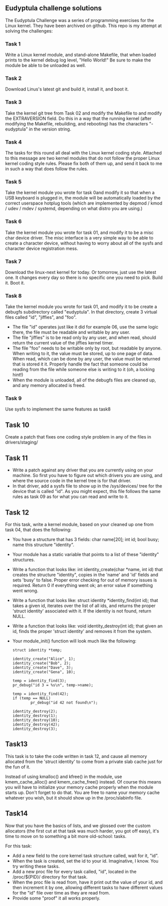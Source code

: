 ## Eudyptula challenge solutions
The Eudyptula Challenge was a series of programming exercises for the Linux kernel. They have been archived on github. This repo is my attempt at solving the challenges:
### Task 1
Write a Linux kernel module, and stand-alone Makefile, that when loaded
prints to the kernel debug log level, "Hello World!"  Be sure to make
the module be able to be unloaded as well.

### Task 2
Download Linus's latest git and build it, install it, and boot it.

### Task 3
Take the kernel git tree from Task 02 and modify the Makefile to and modify the EXTRAVERSION field.  Do this in a way that the running kernel (after modifying the Makefile, rebuilding, and rebooting) has the characters "-eudyptula" in the version string.

### Task 4
The tasks for this round all deal with the Linux kernel coding style. Attached to this message are two kernel modules that do not follow the proper Linux kernel coding style rules.  Please fix both of them up, and send it back to me in such a way that does follow the rules.

### Task 5
Take the kernel module you wrote for task 0and modify it so that when a USB keyboard is plugged in, the module will be automatically loaded by the correct userspace hotplug tools (which are implemented by depmod / kmod / udev / mdev / systemd, depending on what distro you are using.)

### Task 6
Take the kernel module you wrote for task 01, and modify it to be a misc char device driver.  The misc interface is a very simple way to be able to create a character device, without having to worry about all of the sysfs and character device registration mess.

### Task 7
Download the linux-next kernel for today.  Or tomorrow, just use the latest one.  It changes every day so there is no specific one you need to pick.  Build it.  Boot it.

### Task 8
Take the kernel module you wrote for task 01, and modify it to be create a debugfs subdirectory called "eudyptula".  In that directory, create 3 virtual files called "id", "jiffies", and "foo".
  - The file "id" operates just like it did for example 06, use the same
    logic there, the file must be readable and writable by any user.
  - The file "jiffies" is to be read only by any user, and when read,
    should return the current value of the jiffies kernel timer.
  - The file "foo" needs to be writable only by root, but readable by
    anyone.  When writing to it, the value must be stored, up to one
    page of data.  When read, which can be done by any user, the value
    must be returned that is stored it it.  Properly handle the fact
    that someone could be reading from the file while someone else is
    writing to it (oh, a locking hint!)
  - When the module is unloaded, all of the debugfs files are cleaned
    up, and any memory allocated is freed.

### Task 9
Use sysfs to implement the same features as task8

## Task 10
Create a patch that fixes one coding style problem in any of the files in drivers/staging/

## Task 11
- Write a patch against any driver that you are currently using on
    your machine.  So first you have to figure out which drivers you are
    using, and where the source code in the kernel tree is for that
    driver.
- In that driver, add a sysfs file to show up in the /sys/devices/
  tree for the device that is called "id".  As you might expect, this
  file follows the same rules as task 09 as for what you can read and
  write to it.

## Task 12
For this task, write a kernel module, based on your cleaned up one from
task 04, that does the following:
  - You have a structure that has 3 fields:
        char  name[20];
        int   id;
        bool  busy;
    name this structure "identity".
  - Your module has a static variable that points to a list of these
    "identity" structures.
  - Write a function that looks like:
        int identity_create(char *name, int id)
    that creates the structure "identity", copies in the 'name' and 'id'
    fields and sets 'busy' to false.  Proper error checking for out of
    memory issues is required.  Return 0 if everything went ok; an error
    value if something went wrong.
  - Write a function that looks like:
        struct identity *identity_find(int id);
    that takes a given id, iterates over the list of all ids, and
    returns the proper 'struct identity' associated with it.  If the
    identity is not found, return NULL.
  - Write a function that looks like:
        void identity_destroy(int id);
    that given an id, finds the proper 'struct identity' and removes it
    from the system.
  - Your module\_init() function will look much like the following:

        struct identity *temp;

        identity_create("Alice", 1);
        identity_create("Bob", 2);
        identity_create("Dave", 3);
        identity_create("Gena", 10);

        temp = identity_find(3);
        pr_debug("id 3 = %s\n", temp->name);

        temp = identity_find(42);
        if (temp == NULL)
                pr_debug("id 42 not found\n");

        identity_destroy(2);
        identity_destroy(1);
        identity_destroy(10);
        identity_destroy(42);
        identity_destroy(3);

## Task13
This task is to take the code written in task 12, and cause all memory
allocated from the 'struct identity' to come from a private slab cache
just for the fun of it.

Instead of using kmalloc() and kfree() in the module, use
kmem\_cache\_alloc() and kmem\_cache\_free() instead.  Of course this means
you will have to initialize your memory cache properly when the module
starts up.  Don't forget to do that.  You are free to name your memory
cache whatever you wish, but it should show up in the /proc/slabinfo
file.

## Task14
Now that you have the basics of lists, and we glossed over the custom
allocators (the first cut at that task was much harder, you got off
easy), it's time to move on to something a bit more old-school: tasks.

For this task:
  - Add a new field to the core kernel task structure called, wait for
    it, "id".
  - When the task is created, set the id to your id.  Imaginative, I
    know.  You try writing these tasks.
  - Add a new proc file for every task called, "id", located in the
    /proc/${PID}/ directory for that task.
  - When the proc file is read from, have it print out the value of
    your id, and then increment it by one, allowing different tasks to
    have different values for the "id" file over time as they are read
    from.
  - Provide some "proof" it all works properly.


